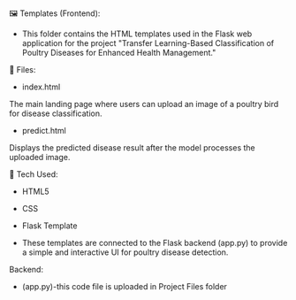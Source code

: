 🖼️ Templates (Frontend):

* This folder contains the HTML templates used in the Flask web application for the project "Transfer Learning-Based Classification of Poultry Diseases for Enhanced Health Management."

📄 Files:

* index.html

The main landing page where users can upload an image of a poultry bird for disease classification.

* predict.html
  
Displays the predicted disease result after the model processes the uploaded image.

🧩 Tech Used:

* HTML5

* CSS 

* Flask Template 

* These templates are connected to the Flask backend (app.py) to provide a simple and interactive UI for poultry disease detection.

Backend:

* (app.py)-this code file is uploaded in Project Files folder



